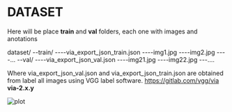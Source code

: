 # DATASET
Here will be place **train** and **val** folders, each one with images and anotations

dataset/
--train/
----via_export_json_train.json
----img1.jpg
----img2.jpg
----...
--val/
----via_export_json_val.json
----img21.jpg
----img22.jpg
---....

Where via_export_json_val.json and via_export_json_train.json are obtained from label all images
using VGG label software. https://gitlab.com/vgg/via **via-2.x.y**

![plot](./directory_1/directory_2/.../directory_n/plot.png)
